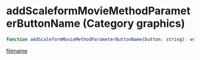 # addScaleformMovieMethodParameterButtonName (Category graphics)

```js
function addScaleformMovieMethodParameterButtonName(button: string): void
```

[filename](addScaleformMovieMethodParameterButtonName_m.md ':include')